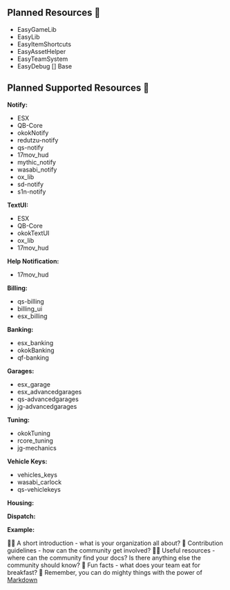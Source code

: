 ## Planned Resources 👋
* EasyGameLib
* EasyLib
* EasyItemShortcuts
* EasyAssetHelper
* EasyTeamSystem
* EasyDebug
[] Base

## Planned Supported Resources 👋

**Notify:**
* ESX
* QB-Core
* okokNotify
* redutzu-notify
* qs-notify
* 17mov_hud
* mythic_notify
* wasabi_notify
* ox_lib
* sd-notify
* s1n-notify

**TextUI:**
* ESX
* QB-Core
* okokTextUI
* ox_lib
* 17mov_hud
  
**Help Notification:**
* 17mov_hud

  
**Billing:**
* qs-billing
* billing_ui
* esx_billing

**Banking:**
* esx_banking
* okokBanking
* qf-banking

**Garages:**
* esx_garage
* esx_advancedgarages
* qs-advancedgarages
* jg-advancedgarages

**Tuning:**
* okokTuning
* rcore_tuning
* jg-mechanics

**Vehicle Keys:**
* vehicles_keys
* wasabi_carlock
* qs-vehiclekeys

  
**Housing:**

**Dispatch:**

**Example:**

🙋‍♀️ A short introduction - what is your organization all about?
🌈 Contribution guidelines - how can the community get involved?
👩‍💻 Useful resources - where can the community find your docs? Is there anything else the community should know?
🍿 Fun facts - what does your team eat for breakfast?
🧙 Remember, you can do mighty things with the power of [Markdown](https://docs.github.com/github/writing-on-github/getting-started-with-writing-and-formatting-on-github/basic-writing-and-formatting-syntax)

